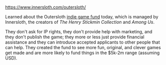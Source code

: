 https://www.innersloth.com/outersloth/

Learned about the Outersloth [indie game fund](../notes/indie-game-funds.md) today, which is managed by Innersloth, the creators of _The Henry Stickmin Collection_ and _Among Us_.

They don't ask for IP rights, they don't provide help with marketing, and they don't publish the game; they more or less just provide financial assistance and they can introduce accepted applicants to other people that can help. They created the fund to see more fun, original, and clever games get made and are more likely to fund things in the $5k-2m range (assuming USD).
